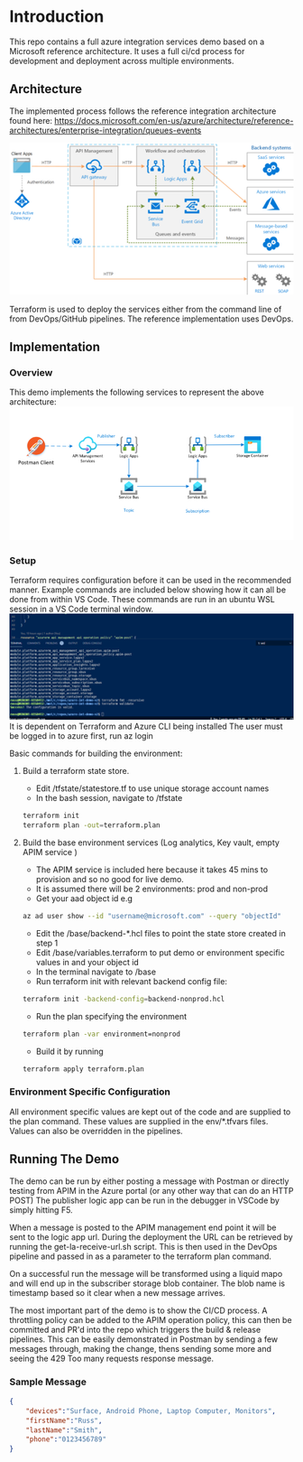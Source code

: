 # Introduction

This repo contains a full azure integration services demo based on a Microsoft reference architecture.  It uses a full ci/cd process for development and deployment across multiple environments.


## Architecture
The implemented process follows the reference integration architecture found here:
https://docs.microsoft.com/en-us/azure/architecture/reference-architectures/enterprise-integration/queues-events

<img src="_imgs/event_arch.png" alt="Event Driven Architecture"/>
<br/>

Terraform is used to deploy the services either from the command line of from DevOps/GitHub pipelines.  The reference implementation uses DevOps.

## Implementation
### Overview
This demo implements the following services to represent the above architecture:
<img src="_imgs/demo_services.png" alt="Demo Services">

### Setup
Terraform requires configuration before it can be used in the recommended manner.  Example commands are included below showing how it can all be done from within VS Code. 
These commands are run in an ubuntu WSL session in a VS Code terminal window.
<img src="_imgs/wsl_terminal.png">
It is dependent on Terraform and Azure CLI being installed
The user must be logged in to azure first, run az login

Basic commands for building the environment:

1.  Build a terraform state store. 
    * Edit /tfstate/statestore.tf to use unique storage account names 
    * In the bash session, navigate to /tfstate
    ```bash
    terraform init    
    terraform plan -out=terraform.plan
    ```
    
2.  Build the base environment services (Log analytics, Key vault, empty APIM service )
    * The APIM service is included here because it takes 45 mins to provision and so no good for live demo.
    * It is assumed there will be 2 environments: prod and non-prod
    * Get your aad object id e.g 
    ```bash
    az ad user show --id "username@microsoft.com" --query "objectId"
    ```
    * Edit the /base/backend-*.hcl files to point the state store created in step 1
    * Edit /base/variables.terraform to put demo or environment specific values in and your object id
    * In the terminal navigate to /base
    * Run terraform init with relevant backend config file: 
    ```bash
    terraform init -backend-config=backend-nonprod.hcl
    ```
    * Run the plan specifying the environment  
    ```bash
    terraform plan -var environment=nonprod
    ```
    * Build it by running 
    ```bash
    terraform apply terraform.plan
    ```

### Environment Specific Configuration
All environment specific values are kept out of the code and are supplied to the plan command.  These values are supplied in the env/*.tfvars files.  Values can also be overridden in the pipelines.
## Running The Demo
The demo can be run by either posting a message with Postman or directly testing from APIM in the Azure portal (or any other way that can do an HTTP POST)
The publisher logic app can be run in the debugger in VSCode by simply hitting F5.

When a message is posted to the APIM management end point it will be sent to the logic app url.  During the deployment the URL can be retrieved by running the get-la-receive-url.sh script.  This is then used in the DevOps pipeline and passed in as a parameter to the terraform plan command.

On a successful run the message will be transformed using a liquid mapo and will end up in the subscriber storage blob container.  The blob name is timestamp based so it clear when a new message arrives.

The most important part of the demo is to show the CI/CD process.  A throttling policy can be added to the APIM operation policy, this can then be committed and PR'd into the repo which triggers the build & release pipelines.  This can be easily demonstrated in Postman by sending a few messages through, making the change, thens sending some more and seeing the 429 Too many requests response message.

### Sample Message
```json
{
    "devices":"Surface, Android Phone, Laptop Computer, Monitors",
    "firstName":"Russ",
    "lastName":"Smith",
    "phone":"0123456789"
}
```
    
